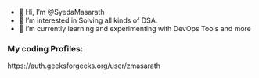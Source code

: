 - 👋 Hi, I’m @SyedaMasarath
- 👀 I’m interested in Solving all kinds of DSA.
- 🌱 I’m currently learning and experimenting with DevOps Tools and more
<h3>My coding Profiles:</h3><p>https://auth.geeksforgeeks.org/user/zmasarath</p>

<!---
SyedaMasarath/SyedaMasarath is a ✨ special ✨ repository because its `README.md` (this file) appears on your GitHub profile.
You can click the Preview link to take a look at your changes.
--->
